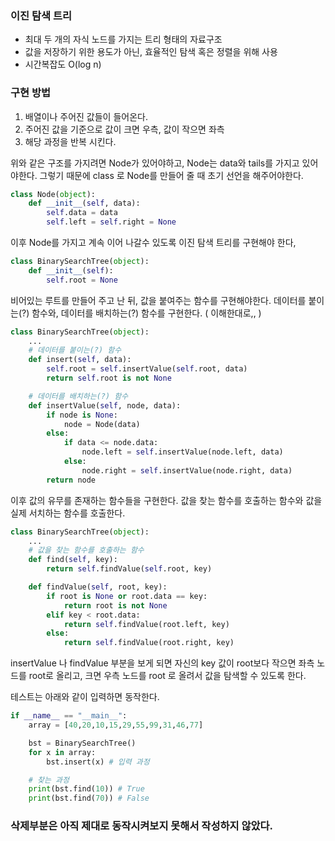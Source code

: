 ### 이진 탐색 트리 

- 최대 두 개의 자식 노드를 가지는 트리 형태의 자료구조
- 값을 저장하기 위한 용도가 아닌, 효율적인 탐색 혹은 정렬을 위해 사용
- 시간복잡도 O(log n)

### 구현 방법

1. 배열이나 주어진 값들이 들어온다.
2. 주어진 값을 기준으로 값이 크면 우측, 값이 작으면 좌측
3. 해당 과정을 반복 시킨다.

위와 같은 구조를 가지려면 Node가 있어야하고, Node는 data와 tails를 가지고 있어야한다.
그렇기 때문에 class 로 Node를 만들어 줄 때 초기 선언을 해주어야한다. 
``` python
class Node(object):
    def __init__(self, data):
        self.data = data
        self.left = self.right = None
```

이후 Node를 가지고 계속 이어 나갈수 있도록 이진 탐색 트리를 구현해야 한다,
``` python
class BinarySearchTree(object):
    def __init__(self):
        self.root = None
```
비어있는 루트를 만들어 주고 난 뒤, 값을 붙여주는 함수를 구현해야한다.
데이터를 붙이는(?) 함수와, 데이터를 배치하는(?) 함수를 구현한다. ( 이해한대로,, )

``` python
class BinarySearchTree(object):
    ...
    # 데이터를 붙이는(?) 함수
    def insert(self, data):
        self.root = self.insertValue(self.root, data)
        return self.root is not None

    # 데이터를 배치하는(?) 함수
    def insertValue(self, node, data):
        if node is None:
            node = Node(data)
        else:
            if data <= node.data:
                node.left = self.insertValue(node.left, data)
            else:
                node.right = self.insertValue(node.right, data)
        return node
```
이후 값의 유무를 존재하는 함수들을 구현한다. 값을 찾는 함수를 호출하는 함수와 값을 실제 서치하는 함수를 호출한다.
``` python
class BinarySearchTree(object):
    ...
    # 값을 찾는 함수를 호출하는 함수
    def find(self, key):
        return self.findValue(self.root, key)

    def findValue(self, root, key):
        if root is None or root.data == key:
            return root is not None
        elif key < root.data:
            return self.findValue(root.left, key)
        else:
            return self.findValue(root.right, key)
```
insertValue 나 findValue 부분을 보게 되면 자신의 key 값이 root보다 작으면 좌측 노드를 root로 올리고, 크면 우측 노드를 root 로 올려서 값을 탐색할 수 있도록 한다. 

테스트는 아래와 같이 입력하면 동작한다.

```python
if __name__ == "__main__":
    array = [40,20,10,15,29,55,99,31,46,77]

    bst = BinarySearchTree()
    for x in array:
        bst.insert(x) # 입력 과정

    # 찾는 과정
    print(bst.find(10)) # True
    print(bst.find(70)) # False 
```

### 삭제부분은 아직 제대로 동작시켜보지 못해서 작성하지 않았다.